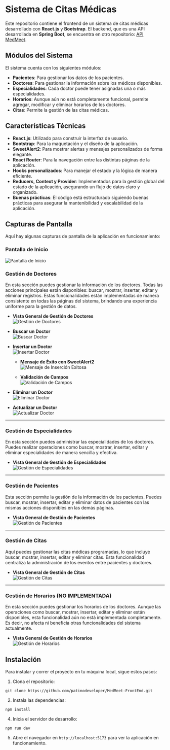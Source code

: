 # Sistema de Citas Médicas

Este repositorio contiene el frontend de un sistema de citas médicas desarrollado con **React.js** y **Bootstrap**. El backend, que es una API desarrollada en **Spring Boot**, se encuentra en otro repositorio: [API MedMeet](https://github.com/patinodeveloper/MedMeet---Medical-Appointments-API.git).

## Módulos del Sistema

El sistema cuenta con los siguientes módulos:

- **Pacientes**: Para gestionar los datos de los pacientes.
- **Doctores**: Para gestionar la información sobre los médicos disponibles.
- **Especialidades**: Cada doctor puede tener asignadas una o más especialidades.
- **Horarios**: Aunque aún no está completamente funcional, permite agregar, modificar y eliminar horarios de los doctores.
- **Citas**: Permite la gestión de las citas médicas.

## Características Técnicas

- **React.js**: Utilizado para construir la interfaz de usuario.
- **Bootstrap**: Para la maquetación y el diseño de la aplicación.
- **SweetAlert2**: Para mostrar alertas y mensajes personalizados de forma elegante.
- **React Router**: Para la navegación entre las distintas páginas de la aplicación.
- **Hooks personalizados**: Para manejar el estado y la lógica de manera eficiente.
- **Reducers, Context y Provider**: Implementados para la gestión global del estado de la aplicación, asegurando un flujo de datos claro y organizado.
- **Buenas prácticas**: El código está estructurado siguiendo buenas prácticas para asegurar la mantenibilidad y escalabilidad de la aplicación.

## Capturas de Pantalla

Aquí hay algunas capturas de pantalla de la aplicación en funcionamiento:

### Pantalla de Inicio
![Pantalla de Inicio](https://res.cloudinary.com/dtncgfvxw/image/upload/v1734642091/Captura_desde_2024-12-19_14-14-39_fll6xs.png)

### Gestión de Doctores

En esta sección puedes gestionar la información de los doctores. Todas las acciones principales están disponibles: buscar, mostrar, insertar, editar y eliminar registros. Estas funcionalidades están implementadas de manera consistente en todas las páginas del sistema, brindando una experiencia uniforme para la gestión de datos.

- **Vista General de Gestión de Doctores**  
  ![Gestión de Doctores](https://res.cloudinary.com/dtncgfvxw/image/upload/v1734642092/Captura_desde_2024-12-19_14-15-21_sudpix.png)

- **Buscar un Doctor**  
  ![Buscar Doctor](https://res.cloudinary.com/dtncgfvxw/image/upload/v1734642097/Captura_desde_2024-12-19_14-20-14_h58sod.png)

- **Insertar un Doctor**  
  ![Insertar Doctor](https://res.cloudinary.com/dtncgfvxw/image/upload/v1734642092/Captura_desde_2024-12-19_14-17-15_y86iwz.png)

  - **Mensaje de Éxito con SweetAlert2**  
    ![Mensaje de Inserción Exitosa](https://res.cloudinary.com/dtncgfvxw/image/upload/v1734642093/Captura_desde_2024-12-19_14-17-22_bidkqp.png)

  - **Validación de Campos**  
    ![Validación de Campos](https://res.cloudinary.com/dtncgfvxw/image/upload/v1734642097/Captura_desde_2024-12-19_14-19-58_wkorbi.png)

- **Eliminar un Doctor**  
  ![Eliminar Doctor](https://res.cloudinary.com/dtncgfvxw/image/upload/v1734642096/Captura_desde_2024-12-19_14-17-57_gvrz4w.png)

- **Actualizar un Doctor**  
  ![Actualizar Doctor](https://res.cloudinary.com/dtncgfvxw/image/upload/v1734642094/Captura_desde_2024-12-19_14-17-44_eb9gxb.png)

---

### Gestión de Especialidades

En esta sección puedes administrar las especialidades de los doctores. Puedes realizar operaciones como buscar, mostrar, insertar, editar y eliminar especialidades de manera sencilla y efectiva.

- **Vista General de Gestión de Especialidades**  
  ![Gestión de Especialidades](https://res.cloudinary.com/dtncgfvxw/image/upload/v1734642099/Captura_desde_2024-12-19_14-21-05_n4i6sq.png)

---

### Gestión de Pacientes

Esta sección permite la gestión de la información de los pacientes. Puedes buscar, mostrar, insertar, editar y eliminar datos de pacientes con las mismas acciones disponibles en las demás páginas.

- **Vista General de Gestión de Pacientes**  
  ![Gestión de Pacientes](https://res.cloudinary.com/dtncgfvxw/image/upload/v1734642099/Captura_desde_2024-12-19_14-20-59_zyaco5.png)

---

### Gestión de Citas

Aquí puedes gestionar las citas médicas programadas, lo que incluye buscar, mostrar, insertar, editar y eliminar citas. Esta funcionalidad centraliza la administración de los eventos entre pacientes y doctores.

- **Vista General de Gestión de Citas**  
  ![Gestión de Citas](https://res.cloudinary.com/dtncgfvxw/image/upload/v1734642101/Captura_desde_2024-12-19_14-21-20_f6ul6j.png)

---

### Gestión de Horarios (NO IMPLEMENTADA)

En esta sección puedes gestionar los horarios de los doctores. Aunque las operaciones como buscar, mostrar, insertar, editar y eliminar están disponibles, esta funcionalidad aún no está implementada completamente. Es decir, no afecta ni beneficia otras funcionalidades del sistema actualmente.

- **Vista General de Gestión de Horarios**  
  ![Gestión de Horarios](https://res.cloudinary.com/dtncgfvxw/image/upload/v1734642100/Captura_desde_2024-12-19_14-21-15_igzs8m.png)

## Instalación

Para instalar y correr el proyecto en tu máquina local, sigue estos pasos:

1. Clona el repositorio:
```
git clone https://github.com/patinodeveloper/MedMeet-FrontEnd.git
```

2. Instala las dependencias:
```
npm install
```

4. Inicia el servidor de desarrollo:
```
npm run dev
```

5. Abre el navegador en `http://localhost:5173` para ver la aplicación en funcionamiento.

